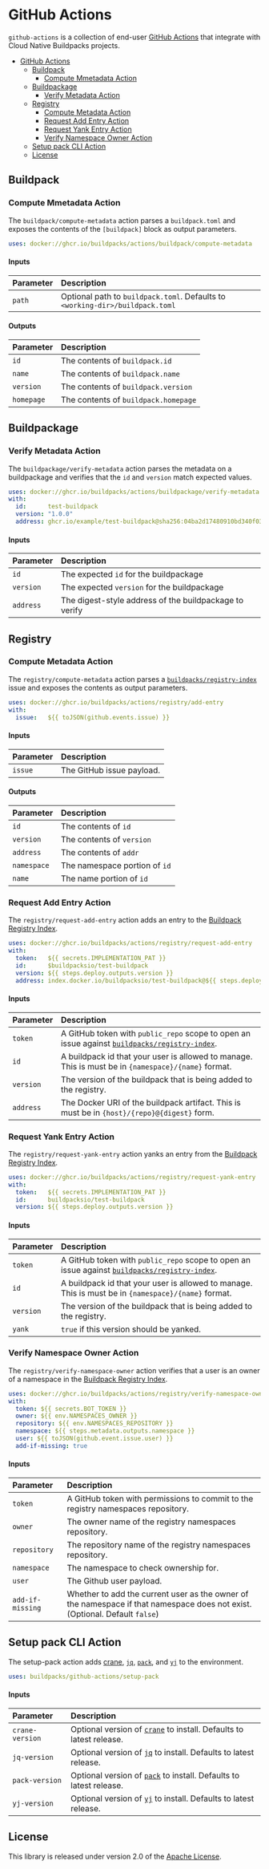 # GitHub Actions
`github-actions` is a collection of end-user [GitHub Actions][gha] that integrate with Cloud Native Buildpacks projects.

[gha]: https://docs.github.com/en/free-pro-team@latest/actions

- [GitHub Actions](#github-actions)
  - [Buildpack](#buildpack)
    - [Compute Mmetadata Action](#compute-mmetadata-action)
  - [Buildpackage](#buildpackage)
    - [Verify Metadata Action](#verify-metadata-action)
  - [Registry](#registry)
    - [Compute Metadata Action](#compute-metadata-action)
    - [Request Add Entry Action](#request-add-entry-action)
    - [Request Yank Entry Action](#request-yank-entry-action)
    - [Verify Namespace Owner Action](#verify-namespace-owner-action)
  - [Setup pack CLI Action](#setup-pack-cli-action)
  - [License](#license)

## Buildpack

### Compute Mmetadata Action
The `buildpack/compute-metadata` action parses a `buildpack.toml` and exposes the contents of the `[buildpack]` block as output parameters.

```yaml
uses: docker://ghcr.io/buildpacks/actions/buildpack/compute-metadata
```

#### Inputs <!-- omit in toc -->
| Parameter | Description
| :-------- | :----------
| `path` | Optional path to `buildpack.toml`. Defaults to `<working-dir>/buildpack.toml`

#### Outputs <!-- omit in toc -->
| Parameter | Description
| :-------- | :----------
| `id` | The contents of `buildpack.id`
| `name` | The contents of `buildpack.name`
| `version` | The contents of `buildpack.version`
| `homepage` | The contents of `buildpack.homepage`

## Buildpackage

### Verify Metadata Action
The `buildpackage/verify-metadata` action parses the metadata on a buildpackage and verifies that the `id` and `version` match expected values.

```yaml
uses: docker://ghcr.io/buildpacks/actions/buildpackage/verify-metadata
with:
  id:      test-buildpack
  version: "1.0.0"
  address: ghcr.io/example/test-buildpack@sha256:04ba2d17480910bd340f0305d846b007148dafd64bc6fc2626870c174b7c7de7
```

#### Inputs <!-- omit in toc -->
| Parameter | Description
| :-------- | :----------
| `id` | The expected `id` for the buildpackage
| `version` | The expected `version` for the buildpackage
| `address` | The digest-style address of the buildpackage to verify

## Registry
[bri]: https://github.com/buildpacks/registry-index

### Compute Metadata Action
The `registry/compute-metadata` action parses a [`buildpacks/registry-index`][bri] issue and exposes the contents as output parameters.

```yaml
uses: docker://ghcr.io/buildpacks/actions/registry/add-entry
with:
  issue:   ${{ toJSON(github.events.issue) }}
```

#### Inputs <!-- omit in toc -->
| Parameter | Description
| :-------- | :----------
| `issue` | The GitHub issue payload.

#### Outputs <!-- omit in toc -->
| Parameter | Description
| :-------- | :----------
| `id` | The contents of `id`
| `version` | The contents of `version`
| `address` | The contents of `addr`
| `namespace` | The namespace portion of `id`
| `name` | The name portion of `id`

### Request Add Entry Action
The `registry/request-add-entry` action adds an entry to the [Buildpack Registry Index][bri].

```yaml
uses: docker://ghcr.io/buildpacks/actions/registry/request-add-entry
with:
  token:   ${{ secrets.IMPLEMENTATION_PAT }}
  id:      $buildpacksio/test-buildpack
  version: ${{ steps.deploy.outputs.version }}
  address: index.docker.io/buildpacksio/test-buildpack@${{ steps.deploy.outputs.digest }}
```

#### Inputs <!-- omit in toc -->
| Parameter | Description
| :-------- | :----------
| `token` | A GitHub token with `public_repo` scope to open an issue against [`buildpacks/registry-index`][bri].
| `id` | A buildpack id that your user is allowed to manage.  This is must be in `{namespace}/{name}` format.
| `version` | The version of the buildpack that is being added to the registry.
| `address` | The Docker URI of the buildpack artifact.  This is must be in `{host}/{repo}@{digest}` form.

### Request Yank Entry Action
The `registry/request-yank-entry` action yanks an entry from the [Buildpack Registry Index][bri].

```yaml
uses: docker://ghcr.io/buildpacks/actions/registry/request-yank-entry
with:
  token:   ${{ secrets.IMPLEMENTATION_PAT }}
  id:      buildpacksio/test-buildpack
  version: ${{ steps.deploy.outputs.version }}
```

#### Inputs <!-- omit in toc -->
| Parameter | Description
| :-------- | :----------
| `token` | A GitHub token with `public_repo` scope to open an issue against [`buildpacks/registry-index`][bri].
| `id` | A buildpack id that your user is allowed to manage.  This is must be in `{namespace}/{name}` format.
| `version` | The version of the buildpack that is being added to the registry.
| `yank` | `true` if this version should be yanked.

### Verify Namespace Owner Action
The `registry/verify-namespace-owner` action verifies that a user is an owner of a namespace in the [Buildpack Registry Index][bri].

```yaml
uses: docker://ghcr.io/buildpacks/actions/registry/verify-namespace-owner
with:
  token: ${{ secrets.BOT_TOKEN }}
  owner: ${{ env.NAMESPACES_OWNER }}
  repository: ${{ env.NAMESPACES_REPOSITORY }}
  namespace: ${{ steps.metadata.outputs.namespace }}
  user: ${{ toJSON(github.event.issue.user) }}
  add-if-missing: true
```

#### Inputs <!-- omit in toc -->
| Parameter | Description
| :-------- | :----------
| `token` | A GitHub token with permissions to commit to the registry namespaces repository.
| `owner` | The owner name of the registry namespaces repository.
| `repository` | The repository name of the registry namespaces repository.
| `namespace` | The namespace to check ownership for.
| `user` | The Github user payload.
| `add-if-missing` | Whether to add the current user as the owner of the namespace if that namespace does not exist. (Optional. Default `false`)

## Setup pack CLI Action
The setup-pack action adds [crane][crane], [`jq`][jq], [`pack`][pack], and [`yj`][yj] to the environment.

[crane]: https://github.com/google/go-containerregistry/tree/master/cmd/crane
[jq]:    https://stedolan.github.io/jq/
[pack]:  https://github.com/buildpacks/pack
[yj]:    https://github.com/sclevine/yj

```yaml
uses: buildpacks/github-actions/setup-pack
```

#### Inputs <!-- omit in toc -->
| Parameter | Description
| :-------- | :----------
| `crane-version` | Optional version of [`crane`][crane] to install. Defaults to latest release.
| `jq-version` | Optional version of [`jq`][jq] to install. Defaults to latest release.
| `pack-version` | Optional version of [`pack`][pack] to install. Defaults to latest release.
| `yj-version` | Optional version of [`yj`][yj] to install. Defaults to latest release.

## License
This library is released under version 2.0 of the [Apache License][a].

[a]: https://www.apache.org/licenses/LICENSE-2.0
